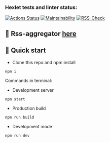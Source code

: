 ### Hexlet tests and linter status:
[![Actions Status](https://github.com/MilaNick/frontend-project-lvl3/workflows/hexlet-check/badge.svg)](https://github.com/MilaNick/frontend-project-lvl3/actions)
[![Maintainability](https://api.codeclimate.com/v1/badges/380c1b7806a4bcad9861/maintainability)](https://codeclimate.com/github/MilaNick/frontend-project-lvl3/maintainability)
[![RSS-Check](https://github.com/MilaNick/frontend-project-lvl3/actions/workflows/actions.yml/badge.svg)](https://github.com/MilaNick/frontend-project-lvl3/actions)

## 📔 Rss-aggregator [here](https://rss-aggregator-gamma.vercel.app/)
## 🚀 Quick start
- Clone this repo and npm install
```
npm i
```
Commands in terminal:
- Development server
```
npm start
```
- Production build
```
npm run build
```
- Development mode
```
npm run dev
```
